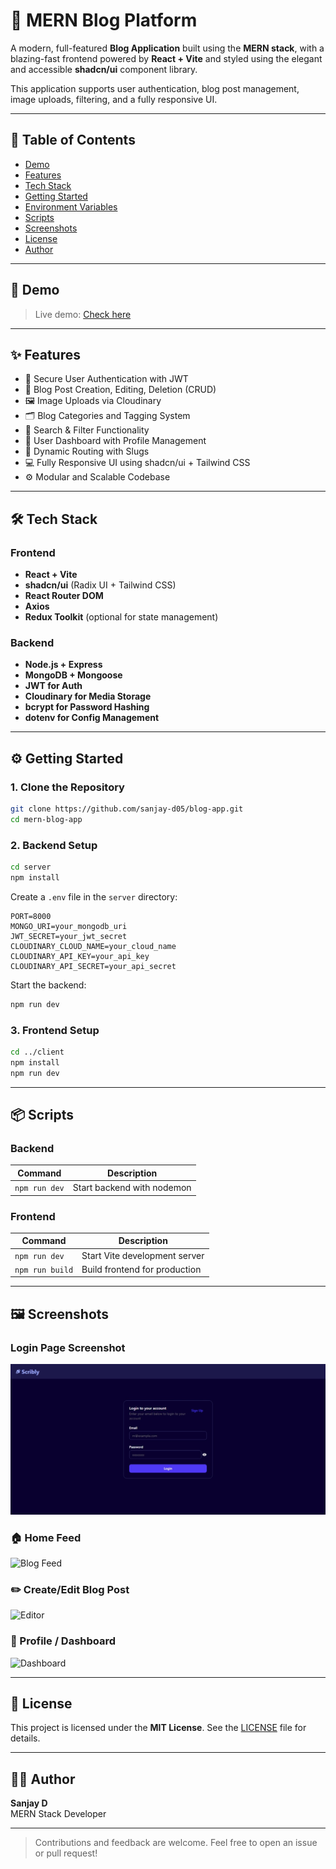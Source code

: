 
# 📰 MERN Blog Platform

A modern, full-featured **Blog Application** built using the **MERN stack**, with a blazing-fast frontend powered by **React + Vite** and styled using the elegant and accessible **shadcn/ui** component library.

This application supports user authentication, blog post management, image uploads, filtering, and a fully responsive UI.

---

## 📌 Table of Contents

- [Demo](#-demo)
- [Features](#-features)
- [Tech Stack](#-tech-stack)
- [Getting Started](#-getting-started)
- [Environment Variables](#-environment-variables)
- [Scripts](#-scripts)
- [Screenshots](#-screenshots)
- [License](#-license)
- [Author](#-author)

---

## 🔗 Demo

> Live demo: [Check here](https://blog-app-client-z7qz.onrender.com)

---

## ✨ Features

- 🔐 Secure User Authentication with JWT
- 📝 Blog Post Creation, Editing, Deletion (CRUD)
- 🖼 Image Uploads via Cloudinary
- 🗂 Blog Categories and Tagging System
- 🔎 Search & Filter Functionality
- 👤 User Dashboard with Profile Management
- 🧩 Dynamic Routing with Slugs
- 💻 Fully Responsive UI using shadcn/ui + Tailwind CSS
- ⚙️ Modular and Scalable Codebase

---

## 🛠 Tech Stack

### Frontend

- **React + Vite**
- **shadcn/ui** (Radix UI + Tailwind CSS)
- **React Router DOM**
- **Axios**
- **Redux Toolkit** (optional for state management)

### Backend

- **Node.js + Express**
- **MongoDB + Mongoose**
- **JWT for Auth**
- **Cloudinary for Media Storage**
- **bcrypt for Password Hashing**
- **dotenv for Config Management**

---

## ⚙️ Getting Started

### 1. Clone the Repository

```bash
git clone https://github.com/sanjay-d05/blog-app.git
cd mern-blog-app
````

### 2. Backend Setup

```bash
cd server
npm install
```

Create a `.env` file in the `server` directory:

```env
PORT=8000
MONGO_URI=your_mongodb_uri
JWT_SECRET=your_jwt_secret
CLOUDINARY_CLOUD_NAME=your_cloud_name
CLOUDINARY_API_KEY=your_api_key
CLOUDINARY_API_SECRET=your_api_secret
```

Start the backend:

```bash
npm run dev
```

### 3. Frontend Setup

```bash
cd ../client
npm install
npm run dev
```

---

## 📦 Scripts

### Backend

| Command       | Description                |
| ------------- | -------------------------- |
| `npm run dev` | Start backend with nodemon |

### Frontend

| Command         | Description                   |
| --------------- | ----------------------------- |
| `npm run dev`   | Start Vite development server |
| `npm run build` | Build frontend for production |

---

## 🖼 Screenshots

### Login Page Screenshot

<img src="https://raw.githubusercontent.com/sanjay-d05/blog-app/main/client/public/loginPageScreenshot.jpeg" alt="Login Page Screenshot" width="600"/>

### 🏠 Home Feed

![Blog Feed](https://via.placeholder.com/1000x600?text=Home+Feed)

### ✏️ Create/Edit Blog Post

![Editor](https://via.placeholder.com/1000x600?text=Blog+Editor)

### 👤 Profile / Dashboard

![Dashboard](https://via.placeholder.com/1000x600?text=User+Dashboard)

---

## 📄 License

This project is licensed under the **MIT License**. See the [LICENSE](LICENSE) file for details.

---

## 👨‍💻 Author

**Sanjay D**  
MERN Stack Developer  

---

> Contributions and feedback are welcome. Feel free to open an issue or pull request!



